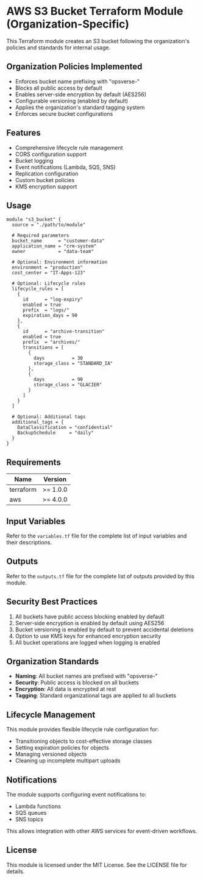 # AWS S3 Bucket Terraform Module (Organization-Specific)

This Terraform module creates an S3 bucket following the organization's policies and standards for internal usage.

## Organization Policies Implemented

- Enforces bucket name prefixing with "opsverse-"
- Blocks all public access by default
- Enables server-side encryption by default (AES256)
- Configurable versioning (enabled by default)
- Applies the organization's standard tagging system
- Enforces secure bucket configurations

## Features

- Comprehensive lifecycle rule management
- CORS configuration support
- Bucket logging
- Event notifications (Lambda, SQS, SNS)
- Replication configuration
- Custom bucket policies
- KMS encryption support

## Usage

```hcl
module "s3_bucket" {
  source = "./path/to/module"

  # Required parameters
  bucket_name      = "customer-data"
  application_name = "crm-system"
  owner            = "data-team"
  
  # Optional: Environment information
  environment = "production"
  cost_center = "IT-Apps-123"
  
  # Optional: Lifecycle rules
  lifecycle_rules = [
    {
      id      = "log-expiry"
      enabled = true
      prefix  = "logs/"
      expiration_days = 90
    },
    {
      id      = "archive-transition"
      enabled = true
      prefix  = "archives/"
      transitions = [
        {
          days          = 30
          storage_class = "STANDARD_IA"
        },
        {
          days          = 90
          storage_class = "GLACIER"
        }
      ]
    }
  ]
  
  # Optional: Additional tags
  additional_tags = {
    DataClassification = "confidential"
    BackupSchedule     = "daily"
  }
}
```

## Requirements

| Name | Version |
|------|---------|
| terraform | >= 1.0.0 |
| aws | >= 4.0.0 |

## Input Variables

Refer to the `variables.tf` file for the complete list of input variables and their descriptions.

## Outputs

Refer to the `outputs.tf` file for the complete list of outputs provided by this module.

## Security Best Practices

1. All buckets have public access blocking enabled by default
2. Server-side encryption is enabled by default using AES256
3. Bucket versioning is enabled by default to prevent accidental deletions
4. Option to use KMS keys for enhanced encryption security
5. All bucket operations are logged when logging is enabled

## Organization Standards

- **Naming**: All bucket names are prefixed with "opsverse-" 
- **Security**: Public access is blocked on all buckets
- **Encryption**: All data is encrypted at rest
- **Tagging**: Standard organizational tags are applied to all buckets

## Lifecycle Management

This module provides flexible lifecycle rule configuration for:

- Transitioning objects to cost-effective storage classes
- Setting expiration policies for objects
- Managing versioned objects
- Cleaning up incomplete multipart uploads

## Notifications

The module supports configuring event notifications to:

- Lambda functions
- SQS queues
- SNS topics

This allows integration with other AWS services for event-driven workflows.

## License

This module is licensed under the MIT License. See the LICENSE file for details.